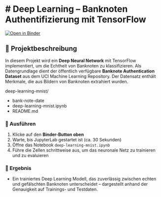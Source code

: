 # # Deep Learning – Banknoten Authentifizierung mit TensorFlow

[![Open in Binder](https://mybinder.org/badge_logo.svg)](https://mybinder.org/v2/gh/Jam-Reut/ml-deep-learning-mnist/HEAD?labpath=deep-learning-mnist.ipynb)

## 🚀 Projektbeschreibung

In diesem Projekt wird ein **Deep Neural Network** mit TensorFlow implementiert, um die Echtheit von Banknoten zu klassifizieren.
Als Datengrundlage dient der öffentlich verfügbare **Banknote Authentication Dataset** aus dem UCI Machine Learning Repository. 
Der Datensatz enthält Merkmale, die aus Bildern von Banknoten extrahiert wurden.

deep-learning-mnist/
- bank-note-date
- deep-learning-mnist.ipynb
- README.md

### 🔧 Ausführen

1. Klicke auf den **Binder-Button oben**
2. Warte, bis JupyterLab gestartet ist (ca. 30 Sekunden)
3. Öffne das Notebook `deep-learning-mnist.ipynb`
4. Führe die Zellen schrittweise aus, um das neuronale Netz zu trainieren und zu evaluieren

### 🎯 Ergebnis

- Ein trainiertes Deep Learning Modell, das zuverlässig zwischen echten und gefälschten Banknoten unterscheidet – dargestellt anhand der Genauigkeit auf Trainings- und Testdaten.

